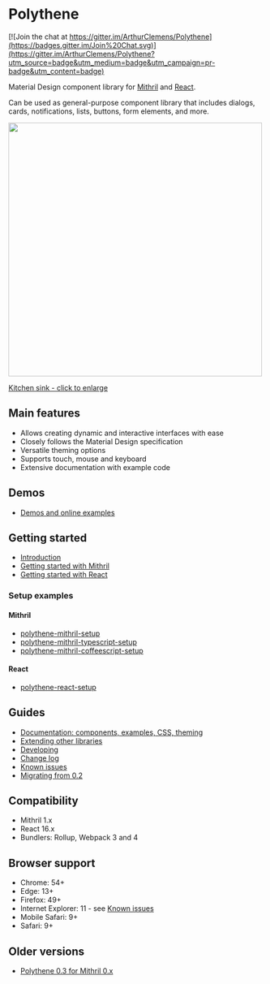 # Polythene

[![Join the chat at https://gitter.im/ArthurClemens/Polythene](https://badges.gitter.im/Join%20Chat.svg)](https://gitter.im/ArthurClemens/Polythene?utm_source=badge&utm_medium=badge&utm_campaign=pr-badge&utm_content=badge)

Material Design component library for [Mithril](http://mithril.js.org) and [React](https://facebook.github.io/react/).

Can be used as general-purpose component library that includes dialogs, cards, notifications, lists, buttons, form elements, and more.

<a href="https://arthurclemens.github.io/assets/polythene/docs/polythene-kitchen-sink.png" target="_blank"><img src="https://arthurclemens.github.io/assets/polythene/docs/polythene-kitchen-sink-thumb.jpg" height="500" /></a>

<a href="https://arthurclemens.github.io/assets/polythene/docs/polythene-kitchen-sink.png" target="_blank">Kitchen sink - click to enlarge</a>


## Main features

* Allows creating dynamic and interactive interfaces with ease
* Closely follows the Material Design specification
* Versatile theming options
* Supports touch, mouse and keyboard
* Extensive documentation with example code


## Demos

* [Demos and online examples](docs/demos.md)


## Getting started

* [Introduction](docs/introduction.md)
* [Getting started with Mithril](docs/getting-started-mithril.md)
* [Getting started with React](docs/getting-started-react.md)

### Setup examples

#### Mithril

* [polythene-mithril-setup](https://github.com/ArthurClemens/polythene-mithril-setup)
* [polythene-mithril-typescript-setup](https://github.com/ArthurClemens/polythene-mithril-typescript-setup)
* [polythene-mithril-coffeescript-setup](https://github.com/ArthurClemens/polythene-mithril-coffeescript-setup)

#### React

* [polythene-react-setup](https://github.com/ArthurClemens/polythene-react-setup)


## Guides

* [Documentation: components, examples, CSS, theming](docs/README.md)
* [Extending other libraries](docs/extending.md)
* [Developing](docs/developing.md)
* [Change log](docs/changes.md)
* [Known issues](docs/known-issues.md)
* [Migrating from 0.2](docs/migrating-from-02.md)


## Compatibility

* Mithril 1.x
* React 16.x
* Bundlers: Rollup, Webpack 3 and 4


## Browser support

* Chrome: 54+
* Edge: 13+
* Firefox: 49+
* Internet Explorer: 11 - see [Known issues](docs/known-issues.md)
* Mobile Safari: 9+
* Safari: 9+


## Older versions

* [Polythene 0.3 for Mithril 0.x](https://github.com/ArthurClemens/polythene/tree/0.x)
